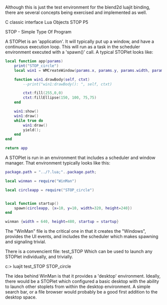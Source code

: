 Although this is just the test environment for the blend2d luajit binding, there are several concepts
being exercised and implemented as well.

C classic interface
Lua Objects
STOP
P5





STOP - Simple Type Of Program

A STOPlet is an 'application'.  It will typically put up a window, and have a continuous execution loop.
This will run as a task in the scheduler environment executed with a 'spawn()' call.  A typical STOPlet looks like:

```lua
local function app(params)
    print("STOP_circle")
    local win1 = WMCreateWindow(params.x, params.y, params.width, params.height)

    function win1.drawBody(self, ctxt)
        --print("win1:drawBody(): ", self, ctxt)

        ctxt:fill(255,0,0)
        ctxt:fillEllipse(150, 100, 75,75)
    end

    win1:show()
    win1:draw()
    while true do
        win1:draw()
        yield();
    end
end

return app
```

A STOPlet is run in an environment that includes a scheduler and window manager.  That environment typically looks like this:

```lua
package.path = "../?.lua;"..package.path;

local winman = require("WinMan")

local circleapp = require("STOP_circle")


local function startup()
    spawn(circleapp, {x=10, y=10, width=320, height=240})
end

winman {width = 640, height=480, startup = startup}
```

The "WinMan" file is the critical one in that it creates the "Windows", provides the UI events, and includes the scheduler which makes spawning and signaling trivial.

There is a convencient file: test_STOP
Which can be used to launch any STOPlet individually, and trivially.

c:\> luajit test_STOP STOP_circle

The idea behind WinMan is that it provides a 'desktop' environment.  Ideally, there would be a STOPlet which configured a basic desktop with the ability to launch other stoplets from within the desktop environment.  A simple search bar, or a file browser would probably be a good first addition to the desktop space.